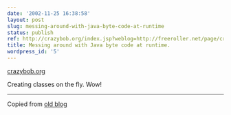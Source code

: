 ```yaml
---
date: '2002-11-25 16:38:58'
layout: post
slug: messing-around-with-java-byte-code-at-runtime
status: publish
ref: http://crazybob.org/index.jsp?weblog=http://freeroller.net/page/crazyboblee/20021117
title: Messing around with Java byte code at runtime.
wordpress_id: '5'
---
```


[crazybob.org](http://crazybob.org/index.jsp?weblog=http://freeroller.net/page/crazyboblee/20021117)


Creating classes on the fly.  Wow!


* * *


Copied from [old blog](http://web.archive.org/web/20030716195749/http://www.obrain.com/Eamonn/archives/000006.html)

